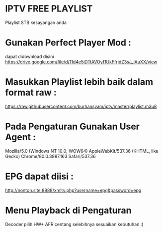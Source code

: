 # IPTV FREE PLAYLIST
Playlist STB kesayangan anda 

# Gunakan Perfect Player Mod : 
dapat didownload disini 
https://drive.google.com/file/d/11d4e5jDTtAVOyf1UkFfrjdZ3sJ_lAuXX/view

# Masukkan Playlist lebih baik dalam format raw : 
https://raw.githubusercontent.com/burhansyam/iptv/master/playlist.m3u8

# Pada Pengaturan Gunakan User Agent :

Mozilla/5.0 (Windows NT 10.0; WOW64) AppleWebKit/537.36 (KHTML, like Gecko) Chrome/80.0.3987.163 Safari/537.36

# EPG dapat diisi :

http://nonton.site:8888/xmltv.php?username=epg&password=epg

# Menu Playback di Pengaturan
Decoder pilih HW+
AFR centang
selebihnya sesuaikan kebutuhan :)


